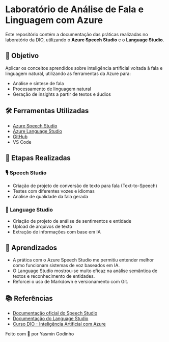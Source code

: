 # Laboratório de Análise de Fala e Linguagem com Azure

Este repositório contém a documentação das práticas realizadas no laboratório da DIO, utilizando o **Azure Speech Studio** e o **Language Studio**.

## 📌 Objetivo

Aplicar os conceitos aprendidos sobre inteligência artificial voltada à fala e linguagem natural, utilizando as ferramentas da Azure para:

- Análise e síntese de fala
- Processamento de linguagem natural
- Geração de insights a partir de textos e áudios

## 🛠️ Ferramentas Utilizadas

- [Azure Speech Studio](https://speech.microsoft.com/)
- [Azure Language Studio](https://language.azure.com/)
- [GitHub](https://github.com)
- VS Code

## 🧪 Etapas Realizadas

### 🎙️ Speech Studio
- Criação de projeto de conversão de texto para fala (Text-to-Speech)
- Testes com diferentes vozes e idiomas
- Análise de qualidade da fala gerada

### 🧠 Language Studio
- Criação de projeto de análise de sentimentos e entidade
- Upload de arquivos de texto
- Extração de informações com base em IA

## 📝 Aprendizados

- A prática com o Azure Speech Studio me permitiu entender melhor como funcionam sistemas de voz baseados em IA.
- O Language Studio mostrou-se muito eficaz na análise semântica de textos e reconhecimento de entidades.
- Reforcei o uso de Markdown e versionamento com Git.

## 📚 Referências

- [Documentação oficial do Speech Studio](https://learn.microsoft.com/en-us/azure/cognitive-services/speech-service/)
- [Documentação do Language Studio](https://learn.microsoft.com/en-us/azure/cognitive-services/language-service/overview)
- [Curso DIO - Inteligência Artificial com Azure](https://web.dio.me)


Feito com 💙 por Yasmin Godinho
